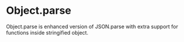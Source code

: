 # Object.parse
Object.parse is enhanced version of JSON.parse with extra support for functions inside stringified object.
